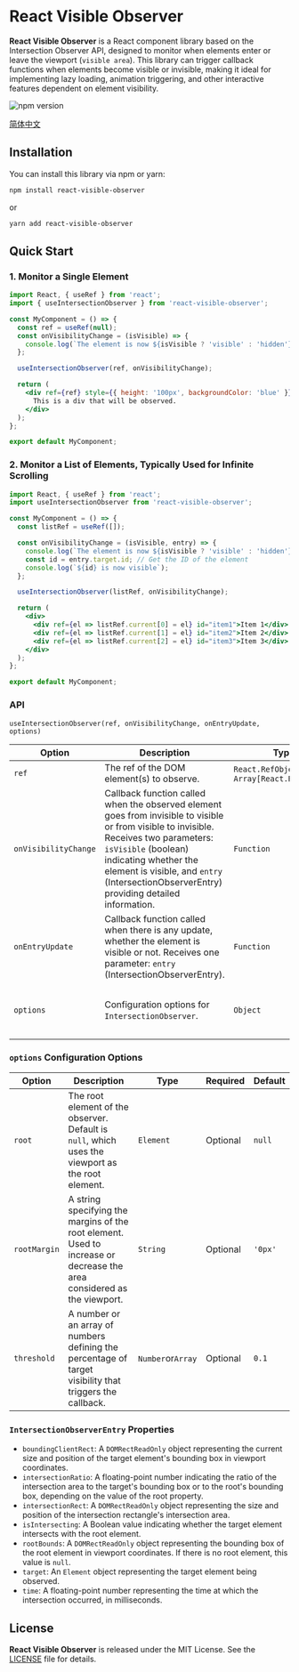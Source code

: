 
# React Visible Observer


**React Visible Observer** is a React component library based on the Intersection Observer API, designed to monitor when elements enter or leave the viewport (`visible area`). This library can trigger callback functions when elements become visible or invisible, making it ideal for implementing lazy loading, animation triggering, and other interactive features dependent on element visibility.


![npm version](https://img.shields.io/npm/v/react-visible-observer)


[简体中文](https://github.com/SailingCoder/react-visible-observer/blob/main/doc/README_HOOKS.md)

## Installation

You can install this library via npm or yarn:

```bash
npm install react-visible-observer
```

or

```bash
yarn add react-visible-observer
```

## Quick Start

### 1. Monitor a Single Element

```jsx
import React, { useRef } from 'react';
import { useIntersectionObserver } from 'react-visible-observer';

const MyComponent = () => {
  const ref = useRef(null);
  const onVisibilityChange = (isVisible) => {
    console.log(`The element is now ${isVisible ? 'visible' : 'hidden'}`);
  };

  useIntersectionObserver(ref, onVisibilityChange);

  return (
    <div ref={ref} style={{ height: '100px', backgroundColor: 'blue' }}>
      This is a div that will be observed.
    </div>
  );
};

export default MyComponent;
```

### 2. Monitor a List of Elements, Typically Used for Infinite Scrolling

```jsx
import React, { useRef } from 'react';
import useIntersectionObserver from 'react-visible-observer';

const MyComponent = () => {
  const listRef = useRef([]);

  const onVisibilityChange = (isVisible, entry) => {
    console.log(`The element is now ${isVisible ? 'visible' : 'hidden'}`);
    const id = entry.target.id; // Get the ID of the element
    console.log(`${id} is now visible`);
  };

  useIntersectionObserver(listRef, onVisibilityChange);

  return (
    <div>
      <div ref={el => listRef.current[0] = el} id="item1">Item 1</div>
      <div ref={el => listRef.current[1] = el} id="item2">Item 2</div>
      <div ref={el => listRef.current[2] = el} id="item3">Item 3</div>
    </div>
  );
};

export default MyComponent;
```

### API

 `useIntersectionObserver(ref, onVisibilityChange, onEntryUpdate, options)`

| **Option**           | **Description**                                                                                              | **Type**          | **Required** | **Default**                                         |
| -------------------- | ----------------------------- | ----------------- | ------------ | --------------------------------------------------- |
| `ref`                | The ref of the DOM element(s) to observe.                                                                           | `React.RefObject` or `Array[React.RefObject]` | **Required**       | None                                                 |
| `onVisibilityChange` | Callback function called when the observed element goes from invisible to visible or from visible to invisible. Receives two parameters: `isVisible` (boolean) indicating whether the element is visible, and `entry` (IntersectionObserverEntry) providing detailed information. | `Function`        | **Required**          | `undefined`                                         |
| `onEntryUpdate`      | Callback function called when there is any update, whether the element is visible or not. Receives one parameter: `entry` (IntersectionObserverEntry).                                               | `Function`        | Optional           | `undefined`                                         |
| `options`            | Configuration options for `IntersectionObserver`.                                                                                | `Object`          | Optional           | `{ root: null, rootMargin: '0px', threshold: 0.1 }` |

### `options` Configuration Options

| **Option**   | **Description**                  | **Type**            | **Required** | **Default** |
| ------------ | -------------------------------- | ------------------- | ------------ | ----------- |
| `root`       | The root element of the observer. Default is `null`, which uses the viewport as the root element.   | `Element`           | Optional           | `null`      |
| `rootMargin` | A string specifying the margins of the root element. Used to increase or decrease the area considered as the viewport. | `String`            | Optional           | `'0px'`     |
| `threshold`  | A number or an array of numbers defining the percentage of target visibility that triggers the callback.    | `Number`or`Array` | Optional           | `0.1`       |

### `IntersectionObserverEntry` Properties

- `boundingClientRect`: A `DOMRectReadOnly` object representing the current size and position of the target element's bounding box in viewport coordinates. 
- `intersectionRatio`: A floating-point number indicating the ratio of the intersection area to the target's bounding box or to the root's bounding box, depending on the value of the root property.
- `intersectionRect`: A `DOMRectReadOnly` object representing the size and position of the intersection rectangle's intersection area.
- `isIntersecting`: A Boolean value indicating whether the target element intersects with the root element.
- `rootBounds`: A `DOMRectReadOnly` object representing the bounding box of the root element in viewport coordinates. If there is no root element, this value is `null`.
- `target`: An `Element` object representing the target element being observed.
- `time`: A floating-point number representing the time at which the intersection occurred, in milliseconds.

## License

**React Visible Observer** is released under the MIT License. See the [LICENSE](https://github.com/SailingCoder/react-visible-observer/blob/main/LICENSE) file for details.